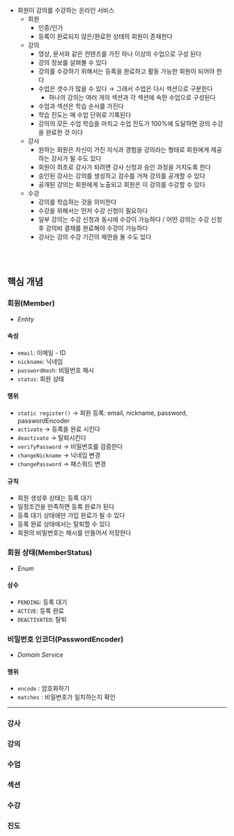 - 회원이 강의를 수강하는 온라인 서비스
  - 회원
    - 인증/인가
    - 등록이 완료되지 않은/완료한 상태의 회원이 존재한다
  - 강의
    - 영상, 문서와 같은 컨텐츠를 가진 하나 이상의 수업으로 구성 된다
    - 강의 정보를 살펴볼 수 있다
    - 강의를 수강하기 위해서는 등록을 완료하고 활동 가능한 회원이 되어야 한다
    - 수업은 갯수가 많을 수 있다 → 그래서 수업은 다시 섹션으로 구분한다
      - 하나의 강의는 여러 개의 섹션과 각 섹션에 속한 수업으로 구성된다
    - 수업과 섹션은 학습 순서를 가진다
    - 학습 진도는 매 수업 단위로 기록된다
    - 강의의 모든 수업 학습을 마치고 수업 진도가 100%에 도달하면 강의 수강을 완료한 것 이다
  - 강사
    - 원하는 회원은 자신이 가진 지식과 경험을 강의라는 형태로 회원에게 제공하는 강사가 될 수도 있다
    - 회원이 최초로 강사가 되려면 강사 신청과 승인 과정을 거치도록 한다
    - 승인된 강사는 강의를 생성하고 검수를 거쳐 강의를 공개할 수 있다
    - 공개된 강의는 회원에게 노출되고 회원은 이 강의를 수강할 수 있다
  - 수강
    - 강의를 학습하는 것을 의미한다
    - 수강을 위해서는 먼저 수강 신청이 필요하다
    - 일부 강의는 수강 신청과 동시에 수강이 가능하다 / 어떤 강의는 수강 신청 후 강의비 결제를 완료해야 수강이 가능하다
    - 강사는 강의 수강 기간의 제한을 둘 수도 있다

</br>
</br>

## 핵심 개념

### 회원(Member)

- _Entity_

#### 속성

- `email`: 이메일 - ID
- `nickname`: 닉네임
- `passwordHash`: 비밀번호 해시
- `status`: 회원 상태

#### 행위

- `static register()` → 회원 등록: email, nickname, password, passwordEncoder
- `activate` → 등록을 완료 시킨다
- `deactivate` → 탈퇴시킨다
- `verifyPassword` → 비밀번호를 검증한다
- `changeNickname` → 닉네임 변경
- `changePassword` → 패스워드 변경

#### 규칙

- 회원 생성후 상태는 등록 대기
- 일정조건을 만족하면 등록 완료가 된다
- 등록 대기 상태에만 가입 완료가 될 수 있다
- 등록 완료 상태에서는 탈퇴할 수 있다
- 회원의 비밀번호는 해시를 만들어서 저장한다

### 회원 상태(MemberStatus)

- _Enum_

#### 상수

- `PENDING`: 등록 대기
- `ACTIVE`: 등록 완료
- `DEACTIVATED`: 탈퇴

### 비밀번호 인코더(PasswordEncoder)

- _Domain Service_

#### 행위

- `encode` : 암호화하기
- `matches` : 비밀번호가 일치하는지 확인

---

### 강사

### 강의

### 수업

### 섹션

### 수강

### 진도
